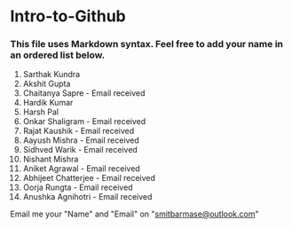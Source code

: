# Intro-to-Github

### This file uses Markdown syntax. Feel free to add your name in an ordered list below.

1. Sarthak Kundra
2. Akshit Gupta
3. Chaitanya Sapre - Email received
4. Hardik Kumar
5. Harsh Pal
6. Onkar Shaligram - Email received
7. Rajat Kaushik - Email received
8. Aayush Mishra - Email received
9. Sidhved Warik - Email received
10. Nishant Mishra
11. Aniket Agrawal - Email received
12. Abhijeet Chatterjee - Email received
13. Oorja Rungta - Email received
14. Anushka Agnihotri - Email received

Email me your "Name" and "Email" on "smitbarmase@outlook.com"
